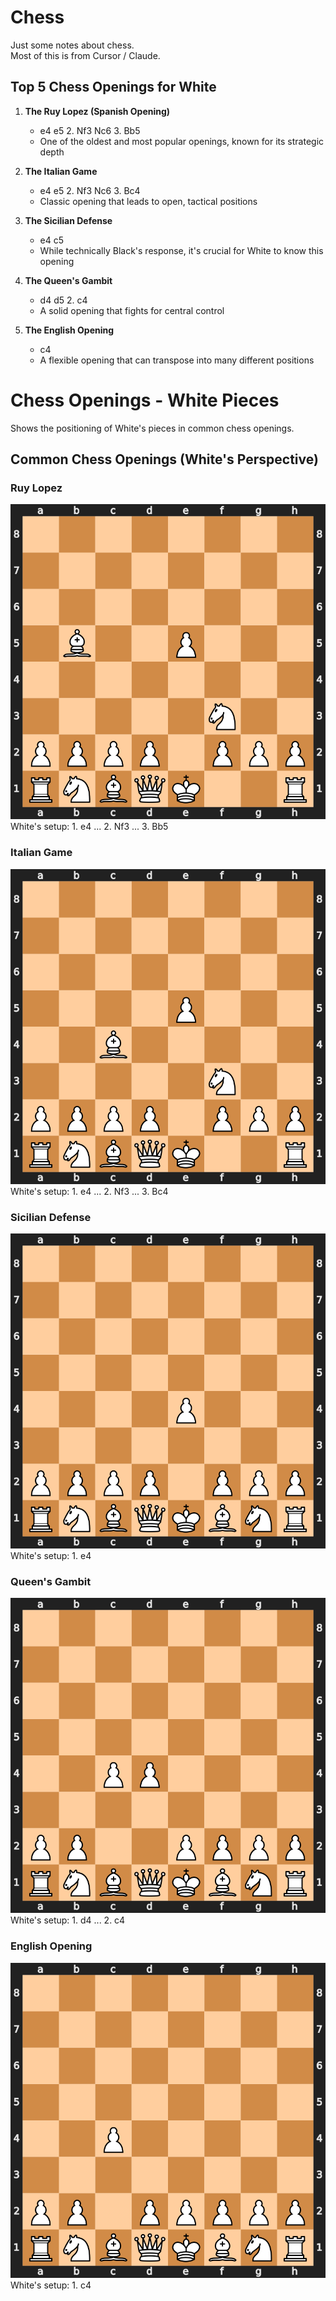 # Chess

Just some notes about chess.  
Most of this is from Cursor / Claude.  

## Top 5 Chess Openings for White

1. **The Ruy Lopez (Spanish Opening)**
   - e4 e5 2. Nf3 Nc6 3. Bb5
   - One of the oldest and most popular openings, known for its strategic depth

2. **The Italian Game**
   - e4 e5 2. Nf3 Nc6 3. Bc4
   - Classic opening that leads to open, tactical positions

3. **The Sicilian Defense**
   - e4 c5
   - While technically Black's response, it's crucial for White to know this opening

4. **The Queen's Gambit**
   - d4 d5 2. c4
   - A solid opening that fights for central control

5. **The English Opening**
   - c4
   - A flexible opening that can transpose into many different positions

# Chess Openings - White Pieces

Shows the positioning of White's pieces in common chess openings.

## Common Chess Openings (White's Perspective)

### Ruy Lopez
![Ruy Lopez](chess_openings/Ruy_Lopez_white.svg)  
White's setup: 1. e4 ... 2. Nf3 ... 3. Bb5

### Italian Game
![Italian Game](chess_openings/Italian_Game_white.svg)  
White's setup: 1. e4 ... 2. Nf3 ... 3. Bc4

### Sicilian Defense
![Sicilian Defense](chess_openings/Sicilian_Defense_white.svg)  
White's setup: 1. e4

### Queen's Gambit
![Queens Gambit](chess_openings/Queens_Gambit_white.svg)  
White's setup: 1. d4 ... 2. c4

### English Opening
![English Opening](chess_openings/English_Opening_white.svg)  
White's setup: 1. c4
